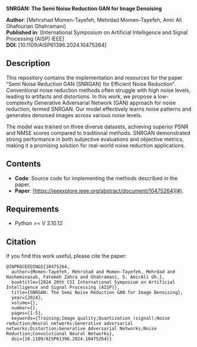 **SNRGAN: The Semi Noise Reduction GAN for Image Denoising**

**Author**: [Mehrshad Momen-Tayefeh, Mehrdad Momen-Tayefeh, Amir Ali Ghafourian Ghahramani]   
**Published in**: [International Symposium on Artificial Intelligence and Signal Processing (AISP) IEEE]  
**DOI**: [10.1109/AISP61396.2024.10475264]

## Description
This repository contains the implementation and resources for the paper “Semi Noise Reduction GAN (SNRGAN) for Efficient Noise Reduction”. Conventional noise reduction methods often struggle with high noise levels, leading to artifacts and distortions. In this work, we propose a low-complexity Generative Adversarial Network (GAN) approach for noise reduction, termed SNRGAN. Our model effectively learns noise patterns and generates denoised images across various noise levels.

The model was trained on three diverse datasets, achieving superior PSNR and NMSE scores compared to traditional methods. SNRGAN demonstrated strong performance in both subjective evaluations and objective metrics, making it a promising solution for real-world noise reduction applications.

## Contents
- **Code**: Source code for implementing the methods described in the paper.
- **Paper**: [https://ieeexplore.ieee.org/abstract/document/10475264](#).

## Requirements
- Python >= V 3.10.12

## Citation
If you find this work useful, please cite the paper:

```
@INPROCEEDINGS{10475264,
  author={Momen-Tayefeh, Mehrshad and Momen-Tayefeh, Mehrdad and Hasheminasab, Fatemeh Zahra and Ghahramani, S. AmirAli Gh.},
  booktitle={2024 20th CSI International Symposium on Artificial Intelligence and Signal Processing (AISP)}, 
  title={SNRGAN: The Semi Noise Reduction GAN for Image Denoising}, 
  year={2024},
  volume={},
  number={},
  pages={1-5},
  keywords={Training;Image quality;Quantization (signal);Noise reduction;Neural networks;Generative adversarial networks;Distortion;Generative Adversarial Networks;Noise Reduction;Convolutional Neural Networks},
  doi={10.1109/AISP61396.2024.10475264}}

```

